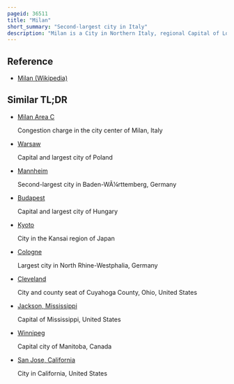 ```yaml
---
pageid: 36511
title: "Milan"
short_summary: "Second-largest city in Italy"
description: "Milan is a City in Northern Italy, regional Capital of Lombardy, and the second-most populous City Proper in Italy after Rome. The City Proper has a Population of about 1. 4 million, while its metropolitan city has 3. 22 million residents. The urban area of Milan is the fourth largest in the EU with 5. 27 million inhabitants. According to national sources, the population within the wider Milan metropolitan area, is estimated between 4. 9 million and 7. It's the largest metropolitan Area in Italy and one of the largest in the Eu. Milan is the economic Capital of Italy and a global financial Center. Milan is, together with London, Hamburg, Frankfurt, Munich and Paris, one of the six european economic Capitals."
---
```


## Reference

- [Milan (Wikipedia)](https://en.wikipedia.org/?curid=36511)

## Similar TL;DR

- [Milan Area C](/tldr/en/milan-area-c)

  Congestion charge in the city center of Milan, Italy

- [Warsaw](/tldr/en/warsaw)

  Capital and largest city of Poland

- [Mannheim](/tldr/en/mannheim)

  Second-largest city in Baden-WÃ¼rttemberg, Germany

- [Budapest](/tldr/en/budapest)

  Capital and largest city of Hungary

- [Kyoto](/tldr/en/kyoto)

  City in the Kansai region of Japan

- [Cologne](/tldr/en/cologne)

  Largest city in North Rhine-Westphalia, Germany

- [Cleveland](/tldr/en/cleveland)

  City and county seat of Cuyahoga County, Ohio, United States

- [Jackson, Mississippi](/tldr/en/jackson-mississippi)

  Capital of Mississippi, United States

- [Winnipeg](/tldr/en/winnipeg)

  Capital city of Manitoba, Canada

- [San Jose, California](/tldr/en/san-jose-california)

  City in California, United States
